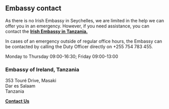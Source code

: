 ## Embassy contact

As there is no Irish Embassy in Seychelles, we are limited in the help we can offer you in an emergency. However, if you need assistance, you can contact the [**Irish Embassy in Tanzania.**](https://www.ireland.ie/en/tanzania/daressalaam/)

In cases of an emergency outside of regular office hours, the Embassy can be contacted by calling the Duty Officer directly on +255 754 783 455.

Monday to Thursday 09:00-16:30; Friday 09:00-13:00

### Embassy of Ireland, Tanzania

353 Touré Drive, Masaki   
Dar es Salaam   
Tanzania

[**Contact Us**](/en/tanzania/daressalaam/contact/)